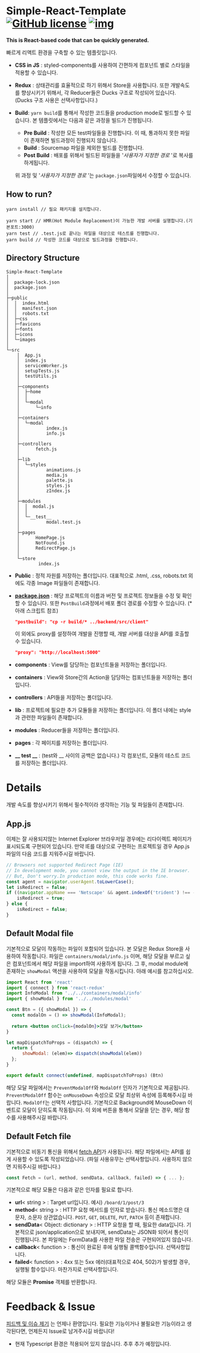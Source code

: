 # Simple-React-Template [![GitHub license](https://camo.githubusercontent.com/890acbdcb87868b382af9a4b1fac507b9659d9bf/68747470733a2f2f696d672e736869656c64732e696f2f62616467652f6c6963656e73652d4d49542d626c75652e737667)](https://github.com/altmshfkgudtjr/Simple-React-Template/blob/master/LICENSE) [![img](https://img.shields.io/github/v/release/altmshfkgudtjr/Simple-React-Template?color=%2312b886)](https://github.com/altmshfkgudtjr/Simple-React-Template/releases/tag/v1.0.1)

  **This is React-based code that can be quickly generated.**

  빠르게 리액트 환경을 구축할 수 있는 템플릿입니다.

  - **CSS in JS** : styled-components를 사용하여 간편하게 컴포넌트 별로 스타일을 적용할 수 있습니다.
  - **Redux** : 상태관리를 효율적으로 하기 위해서 Store을 사용합니다. 또한 개발속도를 향상시키기 위해서, 각 Reducer들은 Ducks 구조로 작성되어 있습니다. (Ducks 구조 사용은 선택사항입니다.)

  - **Build**: `yarn build`를 통해서 작성한 코드들을 production mode로 빌드할 수 있습니다. 본 템플릿에서는 다음과 같은 과정을 빌드가 진행됩니다.

    - **Pre Build** : 작성한 모든 test파일들을 진행합니다. 이 때, 통과하지 못한 파일이 존재하면 빌드과정이 진행되지 않습니다.
    - **Build** : Sourcemap 파일을 제외한 빌드를 진행합니다.
    - **Post Build** : 배포를 위해서 빌드된 파일들을 '*사용자가 지정한 경로* '로 복사를 하게됩니다.

    위 과정 및 '*사용자가 지정한 경로* '는 `package.json`파일에서 수정할 수 있습니다.

  

  

  ## How to run?

  ```shell
  yarn install // 필요 패키지를 설치합니다.
  
  yarn start // HMR(Hot Module Replacement)이 가능한 개발 서버를 실행합니다.(기본포트:3000)
  yarn test // .test.js로 끝나는 파일을 대상으로 테스트를 진행합니다.
  yarn build // 작성한 코드를 대상으로 빌드과정을 진행합니다.
  ```

  

  ## Directory Structure

  ```shell
  Simple-React-Template
  │
  │  package-lock.json
  │  package.json
  │
  ├─public
  │  │  index.html
  │  │  manifest.json
  │  │  robots.txt
  │  ├─css
  │  ├─favicons
  │  ├─fonts
  │  ├─icons
  │  └─images
  │
  └─src
      │  App.js
      │  index.js
      │  serviceWorker.js
      │  setupTests.js
      │  testUtils.js
      │
      ├─components
      │  ├─home
      │  │
      │  └─modal
      │      └─info
      │
      ├─containers
      │  └─modal
      │          index.js
      │          info.js
      │
      ├─controllers
      │      fetch.js
      │
      ├─lib
      │  └─styles
      │          animations.js
      │          media.js
      │          palette.js
      │          styles.js
      │          zIndex.js
      │
      ├─modules
      │  │  modal.js
      │  │
      │  └─__test__
      │          modal.test.js
      │
      ├─pages
      │      HomePage.js
      │      NotFound.js
      │      RedirectPage.js
      │
      └─store
              index.js
  ```

  - **Public** : 정적 자원를 저장하는 폴더입니다. 대표적으로 .html, .css, robots.txt 외에도 각종 Image 파일들이 존재합니다.

  - [**package.json**](https://github.com/altmshfkgudtjr/Simple-React-Template/blob/master/package.json) : 해당 프로젝트의 이름과 버전 및 프로젝트 정보들을 수정 및 확인할 수 있습니다. 또한 `PostBuild`과정에서 배포 폴더 경로를 수정할 수 있습니다. (*아래 스크립트 참조) 

    ```json
    "postbuild": "cp -r build/* ../backend/src/client"
    ```

    이 외에도 proxy를 설정하여 개발을 진행할 때, 개발 서버를 대상을 API를 호출할 수 있습니다.

    ```json
    "proxy": "http://localhost:5000"
    ```

  - **components** : View를 담당하는 컴포넌트들을 저장하는 폴더입니다.

  - **containers** : View와 Store간의 Action을 담당하는 컴포넌트들을 저장하는 폴더입니다.

  - **controllers** : API들을 저장하는 폴더입니다.

  - **lib** : 프로젝트에 필요한 추가 모듈들을 저장하는 폴더입니다. 이 폴더 내에는 style과 관련한 파일들이 존재합니다.

  - **modules** : Reducer들을 저장하는 폴더입니다.

  - **pages** : 각 페이지를 저장하는 폴더입니다.

  - **__ test __** : (test와 __ 사이의 공백은 없습니다.) 각 컴포넌트, 모듈의 테스트 코드를 저장하는 폴더입니다.

  

  

  # Details

  개발 속도를 향상시키기 위해서 필수적이라 생각하는 기능 및 파일들이 존재합니다.

  

  ## App.js

  이제는 잘 사용되지않는 Internet Explorer 브라우저일 경우에는 리다이렉트 페이지가 표시되도록 구현되어 있습니다. 만약 IE를 대상으로 구현하는 프로젝트일 경우 App.js 파일의 다음 코드를 지워주시길 바랍니다.

  ```javascript
  // Browsers not supported Redirect Page (IE)
  // In development mode, you cannot view the output in the IE browser.
  // But, Don't worry.In production mode, this code works fine.
  const agent = navigator.userAgent.toLowerCase();
  let isRedirect = false;
  if ((navigator.appName === 'Netscape' && agent.indexOf('trident') !== -1) || (agent.indexOf("msie") !== -1)) { 
      isRedirect = true; 
  } else {
      isRedirect = false;
  }
  ```

  

  ## Default Modal file

  기본적으로 모달이 작동하는 파일이 포함되어 있습니다. 본 모달은 Redux Store을 사용하여 작동합니다. 파일은 `containers/modal/info.js` 이며, 해당 모달을 부르고 싶은 컴포넌트에서 해당 파일을 import하여 사용하게 됩니다. 그 후, modal module에 존재하는 `showModal` 액션을 사용하여 모달을 작동시킵니다. 아래 예시를 참고하십시오.

  ```jsx
  import React from 'react'
  import { connect } from 'react-redux'
  import InfoModal from '../../containers/modal/info'
  import { showModal } from '../../modules/modal'
  
  const Btn = ({ showModal }) => {
  	const modalOn = () => showModal(InfoModal);
      
  	return <button onClick={modalOn}>모달 보기</button>
  }
  
  let mapDispatchToProps = (dispatch) => {
  	return {
  		showModal: (elem)=> dispatch(showModal(elem))
  	};
  }
  
  export default connect(undefined, mapDispatchToProps) (Btn)
  ```

  해당 모달 파일에서는 `PreventModalOff`와 `ModalOff` 인자가 기본적으로 제공됩니다. `PreventModalOff` 함수는 `onMouseDown` 속성으로 모달 최상위 속성에 등록해주시길 바랍니다. `ModalOff`는 선택적 사항입니다. 기본적으로 Background에 MouseDown 이벤트로 모달이 닫히도록 작동됩니다. 이 외에 버튼을 통해서 모달을 닫는 경우, 해당 함수를 사용해주시길 바랍니다.

  

  ## Default Fetch file

  기본적으로 비동기 통신을 위해서 [fetch API](https://developer.mozilla.org/ko/docs/Web/API/Fetch_API)가 사용됩니다. 해당 파일에서는 API를 쉽게 사용할 수 있도록 작성되었습니다. (파일 사용유무는 선택사항입니다. 사용하지 않으면 지워주시길 바랍니다.) 

  ```javascript
  const Fetch = (url, method, sendData, callback, failed) => { ... };
  ```

  기본적으로 해당 모듈은 다음과 같은 인자를 필요로 합니다.

  - **url**< string > : Target url입니다. 예시) `/board/1/post/3`
  - **method**< string > : HTTP 요청 메서드를 인자로 받습니다. 통신 메소드명은 대문자, 소문자 상관없습니다.
     `POST`, `GET`,  `DELETE`, `PUT`, `PATCH` 등이 존재합니다.
  - **sendData**< Object: dictionary > : HTTP 요청을 할 때, 필요한 data입니다. 기본적으로 json/application으로 보내지며, sendData는 JSON화 되어서 통신이 진행됩니다. 본 파일에는 FormData를 사용한 파일 전송은 구현되어있지 않습니다.
  - **callback**< function > : 통신이 완료된 후에 실행될 콜백함수입니다. 선택사항입니다.
  - **failed**< function > : 4xx 또는 5xx 에러(대표적으로 404, 502)가 발생할 경우, 실행될 함수입니다. 마찬가지로 선택사항입니다.
  
  해당 모듈은 **Promise** 객체를 반환합니다.

  

  

  # Feedback & Issue

  [피드백 및 이슈 제기](https://github.com/altmshfkgudtjr/Simple-React-Template/issues) 는 언제나 환영입니다. 필요한 기능이거나 불필요한 기능이라고 생각된다면, 언제든지 Issue로 남겨주시길 바랍니다!

  + 현재 Typescript 환경은 적용되어 있지 않습니다. 추후 추가 예정입니다.
